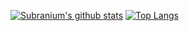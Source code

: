 [![Subranium's github stats](https://github-readme-stats.vercel.app/api?username=BigBug01&show_icons=true&theme=merko)](https://github.com/anuraghazra/github-readme-stats) [![Top Langs](https://github-readme-stats.vercel.app/api/top-langs/?username=BigBug01&layout=compact&theme=merko)](https://github.com/anuraghazra/github-readme-stats) 
